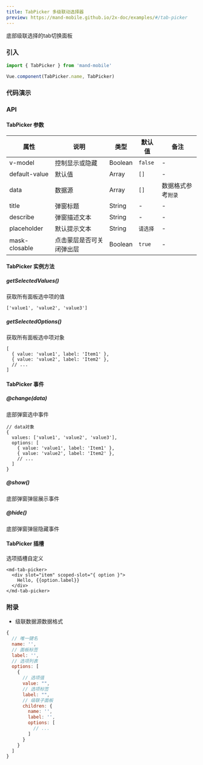 ```yaml
---
title: TabPicker 多级联动选择器
preview: https://mand-mobile.github.io/2x-doc/examples/#/tab-picker
---
```


底部级联选择的tab切换面板

### 引入

```javascript
import { TabPicker } from 'mand-mobile'

Vue.component(TabPicker.name, TabPicker)
```

### 代码演示
<!-- DEMO -->

### API

#### TabPicker 参数
|属性 | 说明 | 类型 | 默认值 | 备注|
|----|-----|------|------|------|
|v-model|控制显示或隐藏|Boolean|`false`| -|
|default-value|默认值|Array|`[]`|-|
|data|数据源|Array|`[]`|数据格式参考`附录`|
|title|弹窗标题|String|-|-|
|describe|弹窗描述文本|String|-|-|
|placeholder|默认提示文本|String|`请选择`|-|
|mask-closable|点击蒙层是否可关闭弹出层|Boolean|`true`|-|


#### TabPicker 实例方法

##### getSelectedValues()
获取所有面板选中项的值

```
['value1', 'value2', 'value3']
```

##### getSelectedOptions()
获取所有面板选中项对象

```
[
  { value: 'value1', label: 'Item1' },
  { value: 'value2', label: 'Item2' },
  // ...
]
```

#### TabPicker 事件

##### @change(data)
底部弹窗选中事件

```
// data对象
{
  values: ['value1', 'value2', 'value3'],
  options: [
    { value: 'value1', label: 'Item1' },
    { value: 'value2', label: 'Item2' },
    // ...
  ]
}
```

##### @show()
底部弹窗弹层展示事件

##### @hide()
底部弹窗弹层隐藏事件

#### TabPicker 插槽
选项插槽自定义

```
<md-tab-picker>
  <div slot="item" scoped-slot="{ option }">
    Hello, {{option.label}}
  </div>
</md-tab-picker>
```

### 附录

* 级联数据源数据格式

```javascript
{
  // 唯一键名
  name: '',
  // 面板标签
  label: '',
  // 选项列表
  options: [
    {
      // 选项值
      value: "",
      // 选项标签
      label: "",
      // 级联子面板
      children: {
        name: '',
        label: '',
        options: [
          // ...
        ]
      }
    }
  ]
}
```
